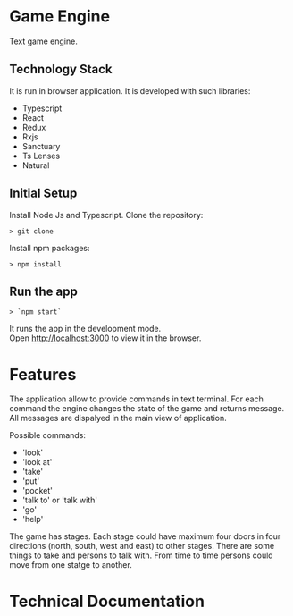 # Game Engine

Text game engine.

## Technology Stack
It is run in browser application. It is developed with such libraries:
* Typescript
* React
* Redux
* Rxjs
* Sanctuary
* Ts Lenses
* Natural

## Initial Setup
Install Node Js and Typescript.
Clone the repository:
```
> git clone
```
Install npm packages:
```
> npm install
```

## Run the app
```
> `npm start`
```

It runs the app in the development mode.<br>
Open [http://localhost:3000](http://localhost:3000) to view it in the browser.


# Features
The application allow to provide commands in text terminal. For each command the engine changes the state of the game and returns message. All messages are dispalyed in the main view of application.

Possible commands:
- 'look'
- 'look at'
- 'take'
- 'put'
- 'pocket'
- 'talk to' or 'talk with'
- 'go'
- 'help'


The game has stages. Each stage could have maximum four doors in four directions (north, south, west and east) to other stages. There are some things to take and persons to talk with. From time to time persons could move from one statge to another.

# Technical Documentation